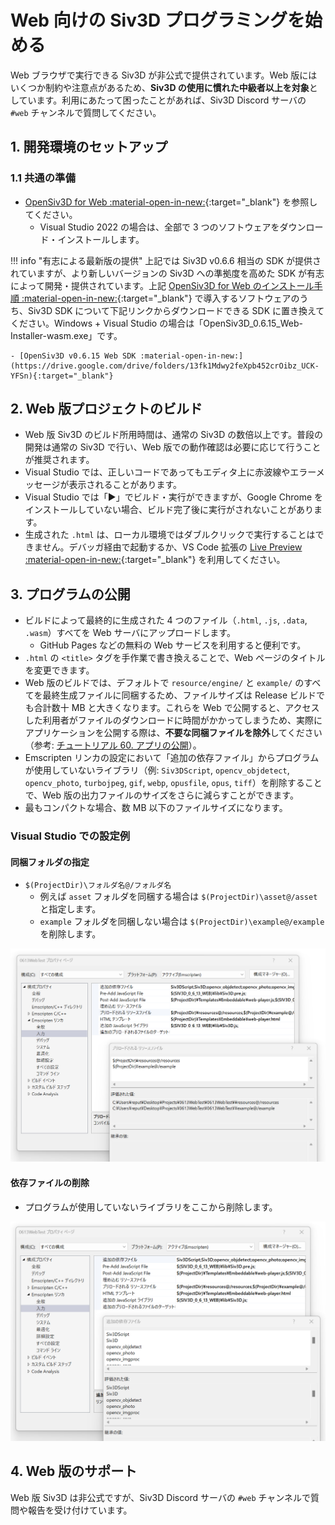 # Web 向けの Siv3D プログラミングを始める
Web ブラウザで実行できる Siv3D が非公式で提供されています。Web 版にはいくつか制約や注意点があるため、**Siv3D の使用に慣れた中級者以上を対象**としています。利用にあたって困ったことがあれば、Siv3D Discord サーバの `#web` チャンネルで質問してください。

## 1. 開発環境のセットアップ

### 1.1 共通の準備
- [OpenSiv3D for Web :material-open-in-new:](https://siv3d.kamenokosoft.com/docs/ja/){:target="_blank"} を参照してください。
	- Visual Studio 2022 の場合は、全部で 3 つのソフトウェアをダウンロード・インストールします。

!!! info "有志による最新版の提供"
	上記では Siv3D v0.6.6 相当の SDK が提供されていますが、より新しいバージョンの Siv3D への準拠度を高めた SDK が有志によって開発・提供されています。上記 [OpenSiv3D for Web のインストール手順 :material-open-in-new:](https://siv3d.kamenokosoft.com/docs/ja/){:target="_blank"} で導入するソフトウェアのうち、Siv3D SDK について下記リンクからダウンロードできる SDK に置き換えてください。Windows + Visual Studio の場合は「OpenSiv3D_0.6.15_Web-Installer-wasm.exe」です。

	- [OpenSiv3D v0.6.15 Web SDK :material-open-in-new:](https://drive.google.com/drive/folders/13fk1Mdwy2feXpb452crOibz_UCK-YFSn){:target="_blank"}


## 2. Web 版プロジェクトのビルド
- Web 版 Siv3D のビルド所用時間は、通常の Siv3D の数倍以上です。普段の開発は通常の Siv3D で行い、Web 版での動作確認は必要に応じて行うことが推奨されます。
- Visual Studio では、正しいコードであってもエディタ上に赤波線やエラーメッセージが表示されることがあります。
- Visual Studio では「▶」でビルド・実行ができますが、Google Chrome をインストールしていない場合、ビルド完了後に実行がされないことがあります。
- 生成された `.html` は、ローカル環境ではダブルクリックで実行することはできません。デバッガ経由で起動するか、VS Code 拡張の [Live Preview :material-open-in-new:](https://marketplace.visualstudio.com/items?itemName=ms-vscode.live-server){:target="_blank"} を利用してください。


## 3. プログラムの公開
- ビルドによって最終的に生成された 4 つのファイル（`.html`, `.js`, `.data`, `.wasm`）すべてを Web サーバにアップロードします。
	- GitHub Pages などの無料の Web サービスを利用すると便利です。
- `.html` の `<title>` タグを手作業で書き換えることで、Web ページのタイトルを変更できます。
- Web 版のビルドでは、デフォルトで `resource/engine/` と `example/` のすべてを最終生成ファイルに同梱するため、ファイルサイズは Release ビルドでも合計数十 MB と大きくなります。これらを Web で公開すると、アクセスした利用者がファイルのダウンロードに時間がかかってしまうため、実際にアプリケーションを公開する際は、**不要な同梱ファイルを除外**してください（参考: [チュートリアル 60. アプリの公開](../tutorial3/release.md)）。
- Emscripten リンカの設定において「追加の依存ファイル」からプログラムが使用していないライブラリ（例: `Siv3DScript`, `opencv_objdetect`, `opencv_photo`, `turbojpeg`, `gif`, `webp`, `opusfile`, `opus`, `tiff`）を削除することで、Web 版の出力ファイルのサイズをさらに減らすことができます。
- 最もコンパクトな場合、数 MB 以下のファイルサイズになります。

### Visual Studio での設定例
#### 同梱フォルダの指定
- `$(ProjectDir)\フォルダ名@/フォルダ名`
	- 例えば `asset` フォルダを同梱する場合は `$(ProjectDir)\asset@/asset` と指定します。
	- `example` フォルダを同梱しない場合は `$(ProjectDir)\example@/example` を削除します。
<div class="noshadow-75"><img src="https://raw.githubusercontent.com/Siv3D/siv3d.site.resource/main/v7/download/web1.png"></div>

#### 依存ファイルの削除
- プログラムが使用していないライブラリをここから削除します。
<div class="noshadow-75"><img src="https://raw.githubusercontent.com/Siv3D/siv3d.site.resource/main/v7/download/web2.png"></div>


## 4. Web 版のサポート
Web 版 Siv3D は非公式ですが、Siv3D Discord サーバの `#web` チャンネルで質問や報告を受け付けています。

